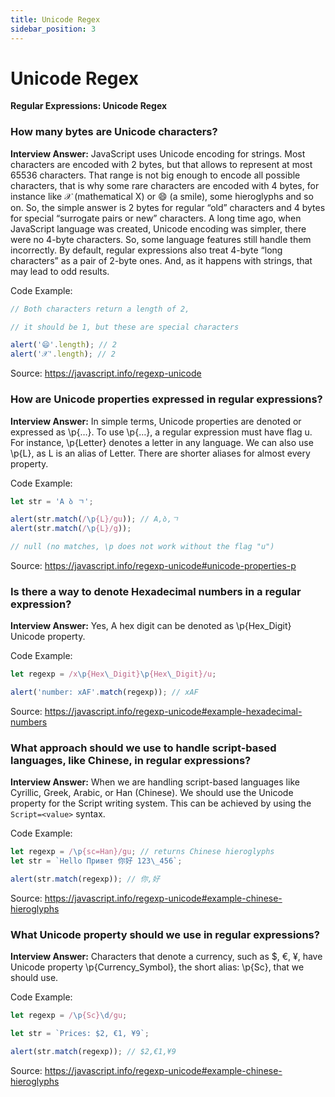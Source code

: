 ```yaml
---
title: Unicode Regex
sidebar_position: 3
---
```


# Unicode Regex

**Regular Expressions: Unicode Regex**

<head>
  <title>Unicode Regex - JavaScript Interview Questions & Answers</title>
  <meta charSet="utf-8" />
</head>

### How many bytes are Unicode characters?

**Interview Answer:** JavaScript uses Unicode encoding for strings. Most characters are encoded with 2 bytes, but that allows to represent at most 65536 characters. That range is not big enough to encode all possible characters, that is why some rare characters are encoded with 4 bytes, for instance like 𝒳 (mathematical X) or 😄 (a smile), some hieroglyphs and so on. So, the simple answer is 2 bytes for regular “old” characters and 4 bytes for special “surrogate pairs or new” characters. A long time ago, when JavaScript language was created, Unicode encoding was simpler, there were no 4-byte characters. So, some language features still handle them incorrectly. By default, regular expressions also treat 4-byte “long characters” as a pair of 2-byte ones. And, as it happens with strings, that may lead to odd results.

Code Example:

```js
// Both characters return a length of 2,

// it should be 1, but these are special characters

alert('😄'.length); // 2
alert('𝒳'.length); // 2
```

Source: <https://javascript.info/regexp-unicode>

### How are Unicode properties expressed in regular expressions?

**Interview Answer:** In simple terms, Unicode properties are denoted or expressed as \p{…}. To use \p{…}, a regular expression must have flag u. For instance, \p{Letter} denotes a letter in any language. We can also use \p{L}, as L is an alias of Letter. There are shorter aliases for almost every property.

Code Example:

```js
let str = 'A ბ ㄱ';

alert(str.match(/\p{L}/gu)); // A,ბ,ㄱ
alert(str.match(/\p{L}/g));

// null (no matches, \p does not work without the flag "u")
```

Source: <https://javascript.info/regexp-unicode#unicode-properties-p>

### Is there a way to denote Hexadecimal numbers in a regular expression?

**Interview Answer:** Yes, A hex digit can be denoted as \p{Hex_Digit} Unicode property.

Code Example:

```js
let regexp = /x\p{Hex\_Digit}\p{Hex\_Digit}/u;

alert('number: xAF'.match(regexp)); // xAF
```

Source: <https://javascript.info/regexp-unicode#example-hexadecimal-numbers>

### What approach should we use to handle script-based languages, like Chinese, in regular expressions?

**Interview Answer:** When we are handling script-based languages like Cyrillic, Greek, Arabic, or Han (Chinese). We should use the Unicode property for the Script writing system. This can be achieved by using the `Script=<value>` syntax.

Code Example:

```js
let regexp = /\p{sc=Han}/gu; // returns Chinese hieroglyphs
let str = `Hello Привет 你好 123\_456`;

alert(str.match(regexp)); // 你,好
```

Source: <https://javascript.info/regexp-unicode#example-chinese-hieroglyphs>

### What Unicode property should we use in regular expressions?

**Interview Answer:** Characters that denote a currency, such as $, €, ¥, have Unicode property \p{Currency_Symbol}, the short alias: \p{Sc}, that we should use.

Code Example:

```js
let regexp = /\p{Sc}\d/gu;

let str = `Prices: $2, €1, ¥9`;

alert(str.match(regexp)); // $2,€1,¥9
```

Source: <https://javascript.info/regexp-unicode#example-chinese-hieroglyphs>
